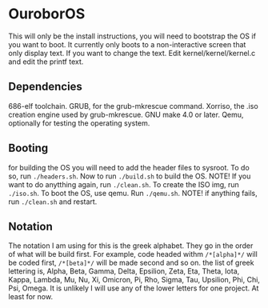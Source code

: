 # OuroborOS

This will only be the install instructions, you will need to bootstrap the OS if you want to boot. It currently only boots to a non-interactive screen that only display text. If you want to change the text. Edit kernel/kernel/kernel.c
and edit the printf text.

## Dependencies

686-elf toolchain.
GRUB, for the grub-mkrescue command.
Xorriso, the .iso creation engine used by grub-mkrescue.
GNU make 4.0 or later.
Qemu, optionally for testing the operating system.

## Booting

for building the OS you will need to add the header files to sysroot. To do so, run `./headers.sh`. Now to run `./build.sh` to build the OS. NOTE! If you want to do anytthing again, run `./clean.sh`. To create the ISO img, run 
`./iso.sh`. To boot the OS, use qemu. Run `./qemu.sh`. NOTE! if anything fails, run `./clean.sh` and restart. 

## Notation

The notation I am using for this is the greek alphabet. They go in the order of what will be build first. For example, code headed withm `/*[alpha]*/` will be coded first, `/*[beta]*/` will be made second and so on. the list of greek lettering is, Alpha, Beta, Gamma, Delta, Epsilion, Zeta, Eta, Theta, Iota, Kappa, Lambda, Mu, Nu, Xi, Omicron, Pi, Rho, Sigma, Tau, Upsilion, Phi, Chi, Psi, Omega. It is unlikely I will use any of the lower letters for one project. At least for now. 
